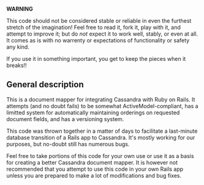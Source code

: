 **WARNING**

This code should not be considered stable or reliable in even the furthest
stretch of the imagination!  Feel free to read it, fork it, play with it,
and attempt to improve it; but do *not* expect it to work well, stably, or even
at all.  It comes as is with no warrenty or expectations of functionality or
safety any kind.

If you use it in something important, you get to keep the pieces when it breaks!!

General description
-------------------

This is a document mapper for integrating Cassandra with Ruby on Rails.  It
attempts (and no doubt fails) to be somewhat ActiveModel-compliant, has
a limitted system for automatically maintaining orderings on requested document
fields, and has a versioning system.

This code was thrown together in a matter of days to facilitate a last-minute
database transition of a Rails app to Cassandra.  It's mostly working for our
purposes, but no-doubt still has numerous bugs.

Feel free to take portions of this code for your own use or use it as a basis
for creating a better Cassandra document mapper.  It is however not recommended
that you attempt to use this code in your own Rails app unless you are prepared
to make a lot of modifications and bug fixes.
